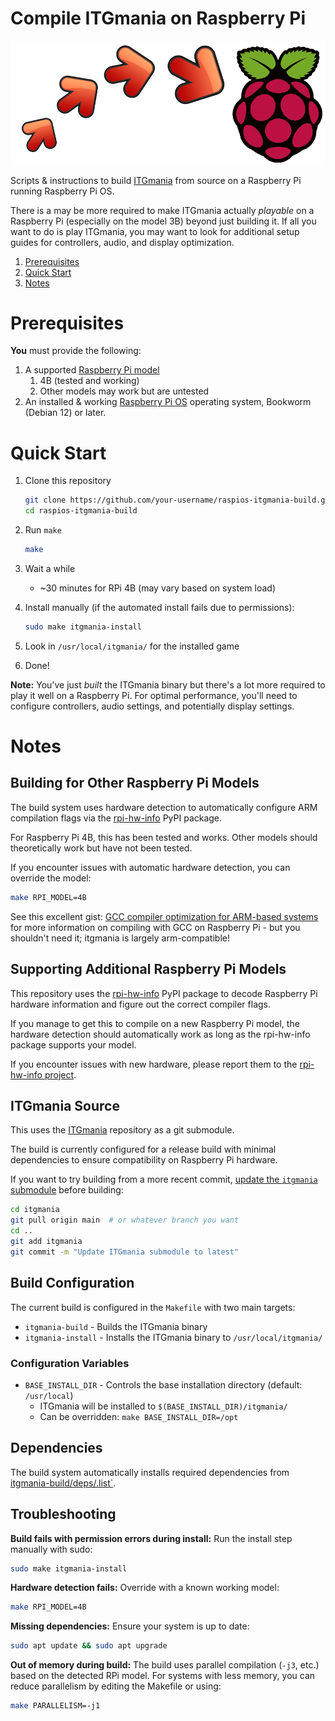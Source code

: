 Compile ITGmania on Raspberry Pi
=========================

![ITGmania Raspberry Pi Build](itgmania-build.png)

Scripts & instructions to build [ITGmania](https://github.com/itgmania/itgmania) from source on a Raspberry Pi running Raspberry Pi OS.

There is a may be more required to make ITGmania actually _playable_ on a Raspberry Pi (especially on the model 3B) beyond just building it.
If all you want to do is play ITGmania, you may want to look for additional setup guides for controllers, audio, and display optimization.

1. [Prerequisites](#prerequisites)
2. [Quick Start](#quick-start)
3. [Notes](#notes)

Prerequisites
=========================

**You** must provide the following:

1. A supported [Raspberry Pi model](https://www.raspberrypi.org/products/)
   1. 4B (tested and working)
   2. Other models may work but are untested
2. An installed & working [Raspberry Pi OS](https://www.raspberrypi.org/downloads/) operating system, Bookworm (Debian 12) or later.

Quick Start
=========================

1. Clone this repository
   ```bash
   git clone https://github.com/your-username/raspios-itgmania-build.git
   cd raspios-itgmania-build
   ```

2. Run `make`
   ```bash
   make
   ```

3. Wait a while
   - ~30 minutes for RPi 4B (may vary based on system load)

4. Install manually (if the automated install fails due to permissions):
   ```bash
   sudo make itgmania-install
   ```

5. Look in `/usr/local/itgmania/` for the installed game

6. Done!

**Note:** You've just _built_ the ITGmania binary but there's a lot more required to play it well on a Raspberry Pi.
For optimal performance, you'll need to configure controllers, audio settings, and potentially display settings.

Notes
=========================

Building for Other Raspberry Pi Models
-------------------------

The build system uses hardware detection to automatically configure ARM compilation flags via the [rpi-hw-info](https://pypi.org/project/rpi-hw-info/) PyPI package.

For Raspberry Pi 4B, this has been tested and works. Other models should theoretically work but have not been tested.

If you encounter issues with automatic hardware detection, you can override the model:

```bash
make RPI_MODEL=4B
```

See this excellent gist: [GCC compiler optimization for ARM-based systems](https://gist.github.com/fm4dd/c663217935dc17f0fc73c9c81b0aa845) for more information on compiling with GCC on Raspberry Pi - but you shouldn't need it; itgmania is largely arm-compatible!

Supporting Additional Raspberry Pi Models
-------------------------

This repository uses the [rpi-hw-info](https://pypi.org/project/rpi-hw-info/) PyPI package to decode Raspberry Pi hardware information and figure out the correct compiler flags.

If you manage to get this to compile on a new Raspberry Pi model, the hardware detection should automatically work as long as the rpi-hw-info package supports your model.

If you encounter issues with new hardware, please report them to the [rpi-hw-info project](https://github.com/SpottyMatt/rpi-hw-info).

ITGmania Source
-------------------------

This uses the [ITGmania](https://github.com/itgmania/itgmania) repository as a git submodule.

The build is currently configured for a release build with minimal dependencies to ensure compatibility on Raspberry Pi hardware.

If you want to try building from a more recent commit, [update the `itgmania` submodule](https://stackoverflow.com/questions/5828324/update-git-submodule-to-latest-commit-on-origin/5828396#5828396) before building:

```bash
cd itgmania
git pull origin main  # or whatever branch you want
cd ..
git add itgmania
git commit -m "Update ITGmania submodule to latest"
```

Build Configuration
-------------------------

The current build is configured in the `Makefile` with two main targets:

- `itgmania-build` - Builds the ITGmania binary
- `itgmania-install` - Installs the ITGmania binary to `/usr/local/itgmania/`

### Configuration Variables

- `BASE_INSTALL_DIR` - Controls the base installation directory (default: `/usr/local`)
  - ITGmania will be installed to `$(BASE_INSTALL_DIR)/itgmania/`
  - Can be overridden: `make BASE_INSTALL_DIR=/opt`

Dependencies
-------------------------

The build system automatically installs required dependencies from [itgmania-build/deps/<distro>.list`](./itgmania-build/deps/).

Troubleshooting
-------------------------

**Build fails with permission errors during install:**
Run the install step manually with sudo:

```bash
sudo make itgmania-install
```

**Hardware detection fails:**
Override with a known working model:

```bash
make RPI_MODEL=4B
```

**Missing dependencies:**
Ensure your system is up to date:

```bash
sudo apt update && sudo apt upgrade
```

**Out of memory during build:**
The build uses parallel compilation (`-j3`, etc.) based on the detected RPi model. For systems with less memory, you can reduce parallelism by editing the Makefile or using:

```bash
make PARALLELISM=-j1
``` 
